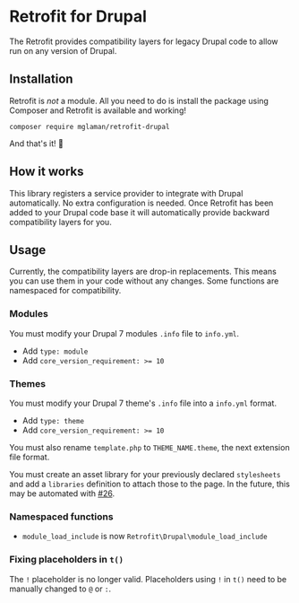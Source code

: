 # Retrofit for Drupal

The Retrofit provides compatibility layers for legacy Drupal code to allow run on any version of Drupal.

## Installation

Retrofit is _not_ a module. All you need to do is install the package using Composer and Retrofit is available and working!

```shell
composer require mglaman/retrofit-drupal
```

And that's it! 🎉

## How it works

This library registers a service provider to integrate with Drupal automatically. No extra configuration is needed. Once Retrofit has been added to your Drupal code base it will automatically provide backward compatibility layers for you.

## Usage

Currently, the compatibility layers are drop-in replacements. This means you can use them in your code without any 
changes. Some functions are namespaced for compatibility.

### Modules

You must modify your Drupal 7 modules `.info` file to `info.yml`.

* Add `type: module`
* Add `core_version_requirement: >= 10`

### Themes

You must modify your Drupal 7 theme's `.info` file into a `info.yml` format.

* Add `type: theme`
* Add `core_version_requirement: >= 10`

You must also rename `template.php` to `THEME_NAME.theme`, the next extension file format.

You must create an asset library for your previously declared `stylesheets` and add a `libraries` definition
to attach those to the page. In the future, this may be automated with [#26](https://github.com/mglaman/retrofit-drupal/issues/26).

### Namespaced functions

* `module_load_include` is now `Retrofit\Drupal\module_load_include`

### Fixing placeholders in `t()`

The `!` placeholder is no longer valid. Placeholders using `!` in `t()` need to be manually changed to `@` or `:`.
